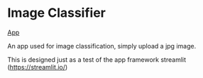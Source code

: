 # Image Classifier

[App](https://share.streamlit.io/deliciousd/scheduler/main/scheduler_app.py)

An app used for image classification, simply upload a jpg image.

This is designed just as a test of the app framework streamlit (https://streamlit.io/)
